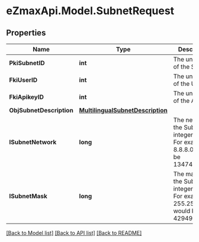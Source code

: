 
# eZmaxApi.Model.SubnetRequest

## Properties

Name | Type | Description | Notes
------------ | ------------- | ------------- | -------------
**PkiSubnetID** | **int** | The unique ID of the Subnet | [optional] 
**FkiUserID** | **int** | The unique ID of the User | [optional] 
**FkiApikeyID** | **int** | The unique ID of the Apikey | [optional] 
**ObjSubnetDescription** | [**MultilingualSubnetDescription**](MultilingualSubnetDescription.md) |  | 
**ISubnetNetwork** | **long** | The network of the Subnet in integer form. For example 8.8.8.0 would be 134744064 | 
**ISubnetMask** | **long** | The mask of the Subnet  in integer form. For example 255.255.255.0 would be 4294967040 | 

[[Back to Model list]](../README.md#documentation-for-models)
[[Back to API list]](../README.md#documentation-for-api-endpoints)
[[Back to README]](../README.md)

